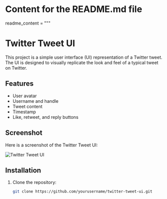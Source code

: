 # Content for the README.md file
readme_content = """
# Twitter Tweet UI

This project is a simple user interface (UI) representation of a Twitter tweet. The UI is designed to visually replicate the look and feel of a typical tweet on Twitter.

## Features

- User avatar
- Username and handle
- Tweet content
- Timestamp
- Like, retweet, and reply buttons

## Screenshot

Here is a screenshot of the Twitter Tweet UI:

![Twitter Tweet UI](./Screenshot.jpg)

## Installation

1. Clone the repository:
   ```bash
   git clone https://github.com/yourusername/twitter-tweet-ui.git
